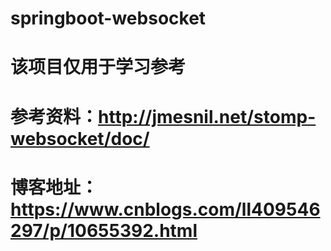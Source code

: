 # springboot-websocket
# 该项目仅用于学习参考
# 参考资料：http://jmesnil.net/stomp-websocket/doc/
# 博客地址：https://www.cnblogs.com/ll409546297/p/10655392.html
